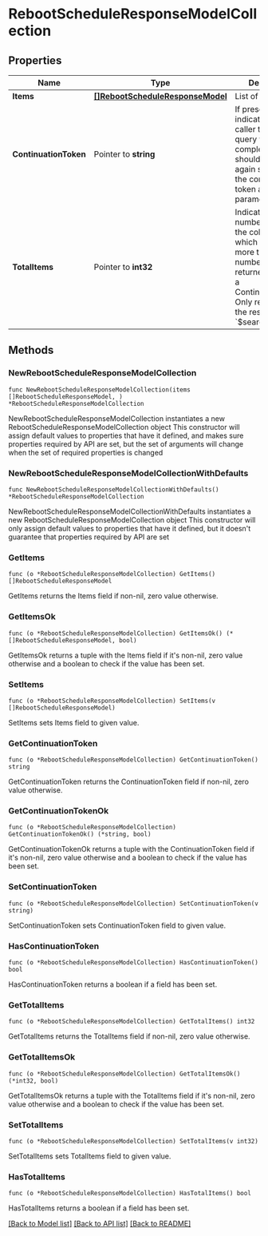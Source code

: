 # RebootScheduleResponseModelCollection

## Properties

Name | Type | Description | Notes
------------ | ------------- | ------------- | -------------
**Items** | [**[]RebootScheduleResponseModel**](RebootScheduleResponseModel.md) | List of items. | 
**ContinuationToken** | Pointer to **string** | If present, indicates to the caller that the query was not complete, and they should call the API again specifying the continuation token as a query parameter. | [optional] 
**TotalItems** | Pointer to **int32** | Indicates the total number of items in the collection, which may be more than the number of Items returned, if there is a ContinuationToken.  Only returned in the response to &#x60;$search&#x60; APIs. | [optional] 

## Methods

### NewRebootScheduleResponseModelCollection

`func NewRebootScheduleResponseModelCollection(items []RebootScheduleResponseModel, ) *RebootScheduleResponseModelCollection`

NewRebootScheduleResponseModelCollection instantiates a new RebootScheduleResponseModelCollection object
This constructor will assign default values to properties that have it defined,
and makes sure properties required by API are set, but the set of arguments
will change when the set of required properties is changed

### NewRebootScheduleResponseModelCollectionWithDefaults

`func NewRebootScheduleResponseModelCollectionWithDefaults() *RebootScheduleResponseModelCollection`

NewRebootScheduleResponseModelCollectionWithDefaults instantiates a new RebootScheduleResponseModelCollection object
This constructor will only assign default values to properties that have it defined,
but it doesn't guarantee that properties required by API are set

### GetItems

`func (o *RebootScheduleResponseModelCollection) GetItems() []RebootScheduleResponseModel`

GetItems returns the Items field if non-nil, zero value otherwise.

### GetItemsOk

`func (o *RebootScheduleResponseModelCollection) GetItemsOk() (*[]RebootScheduleResponseModel, bool)`

GetItemsOk returns a tuple with the Items field if it's non-nil, zero value otherwise
and a boolean to check if the value has been set.

### SetItems

`func (o *RebootScheduleResponseModelCollection) SetItems(v []RebootScheduleResponseModel)`

SetItems sets Items field to given value.


### GetContinuationToken

`func (o *RebootScheduleResponseModelCollection) GetContinuationToken() string`

GetContinuationToken returns the ContinuationToken field if non-nil, zero value otherwise.

### GetContinuationTokenOk

`func (o *RebootScheduleResponseModelCollection) GetContinuationTokenOk() (*string, bool)`

GetContinuationTokenOk returns a tuple with the ContinuationToken field if it's non-nil, zero value otherwise
and a boolean to check if the value has been set.

### SetContinuationToken

`func (o *RebootScheduleResponseModelCollection) SetContinuationToken(v string)`

SetContinuationToken sets ContinuationToken field to given value.

### HasContinuationToken

`func (o *RebootScheduleResponseModelCollection) HasContinuationToken() bool`

HasContinuationToken returns a boolean if a field has been set.

### GetTotalItems

`func (o *RebootScheduleResponseModelCollection) GetTotalItems() int32`

GetTotalItems returns the TotalItems field if non-nil, zero value otherwise.

### GetTotalItemsOk

`func (o *RebootScheduleResponseModelCollection) GetTotalItemsOk() (*int32, bool)`

GetTotalItemsOk returns a tuple with the TotalItems field if it's non-nil, zero value otherwise
and a boolean to check if the value has been set.

### SetTotalItems

`func (o *RebootScheduleResponseModelCollection) SetTotalItems(v int32)`

SetTotalItems sets TotalItems field to given value.

### HasTotalItems

`func (o *RebootScheduleResponseModelCollection) HasTotalItems() bool`

HasTotalItems returns a boolean if a field has been set.


[[Back to Model list]](../README.md#documentation-for-models) [[Back to API list]](../README.md#documentation-for-api-endpoints) [[Back to README]](../README.md)


